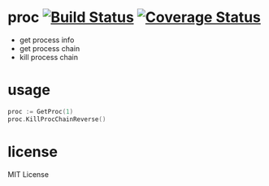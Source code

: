 # proc [![Build Status](https://travis-ci.org/gojudge/proc.svg?branch=master)](https://travis-ci.org/gojudge/proc) [![Coverage Status](https://coveralls.io/repos/github/gojudge/proc/badge.svg?branch=master)](https://coveralls.io/github/gojudge/proc?branch=master)

- get process info
- get process chain
- kill process chain

# usage

```go
proc := GetProc(1)
proc.KillProcChainReverse()
```

# license

MIT License
